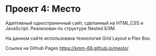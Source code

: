 # Проект 4: Место

Адаптивный одностраничный сайт, сделанный на HTML,CSS и JavaScript. Реализован по структуре Nested БЭМ.

На данном сайте использована технология Grid Layout и Flex Box.

Ссылка на Github Pages https://kmm-69.github.io/mesto/